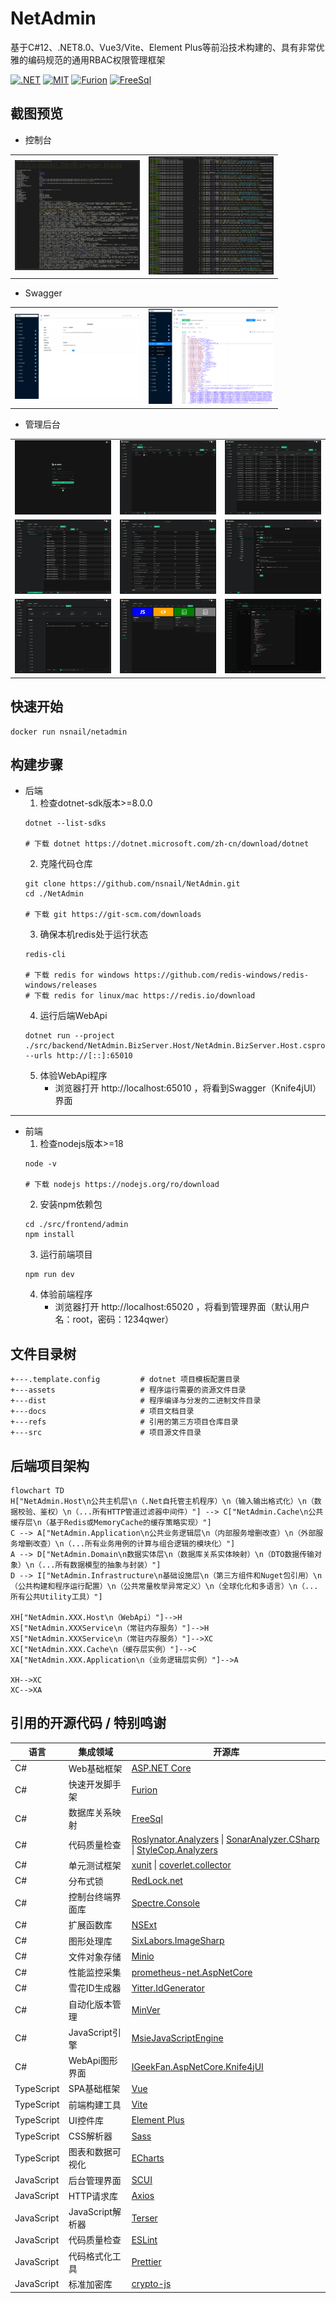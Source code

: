 # NetAdmin

基于C#12、.NET8.0、Vue3/Vite、Element Plus等前沿技术构建的、具有非常优雅的编码规范的通用RBAC权限管理框架

[![.NET](https://github.com/nsnail/NetAdmin/actions/workflows/dotnet.yml/badge.svg)](https://github.com/nsnail/NetAdmin/actions/workflows/dotnet.yml)
[![MIT](https://img.shields.io/badge/license-MIT-blue.svg)](https://github.com/nsnail/NetAdmin/blob/main/LICENSE)
[![Furion](https://img.shields.io/badge/Furion-4.x-blueviolet.svg)](https://github.com/nsnail/NetAdmin/blob/main/LICENSE)
[![FreeSql](https://img.shields.io/badge/FreeSql-3.x-orange.svg)](https://github.com/nsnail/NetAdmin/blob/main/LICENSE)

## 截图预览

- 控制台

<table>
    <tr>
        <td width="200"><a href="https://raw.githubusercontent.com/nsnail/NetAdmin/main/docs/screenshot/2023-10-26_172812.png"><img src="./docs/screenshot/2023-10-26_172812.png" /></a></td>
        <td width="200"><a href="https://raw.githubusercontent.com/nsnail/NetAdmin/main/docs/screenshot/2023-10-26_172955.png"><img src="./docs/screenshot/2023-10-26_172955.png" /></a></td>
    </tr>
</table>

- Swagger

<table>
    <tr>
        <td width="200"><a href="https://raw.githubusercontent.com/nsnail/NetAdmin/main/docs/screenshot/2023-10-26_174707.png"><img src="./docs/screenshot/2023-10-26_174707.png" /></a></td>
        <td width="200"><a href="https://raw.githubusercontent.com/nsnail/NetAdmin/main/docs/screenshot/2023-10-26_174949.png"><img src="./docs/screenshot/2023-10-26_174949.png" /></a></td>
    </tr>
</table>

- 管理后台

<table>
    <tr>
        <td width="200"><a href="https://raw.githubusercontent.com/nsnail/NetAdmin/main/docs/screenshot/2023-10-26_175308.png"><img src="./docs/screenshot/2023-10-26_175308.png" /></a></td>
        <td width="200"><a href="https://raw.githubusercontent.com/nsnail/NetAdmin/main/docs/screenshot/2023-10-26_175352.png"><img src="./docs/screenshot/2023-10-26_175352.png" /></a></td>
        <td width="200"><a href="https://raw.githubusercontent.com/nsnail/NetAdmin/main/docs/screenshot/2023-10-26_175447.png"><img src="./docs/screenshot/2023-10-26_175447.png" /></a></td>
    </tr>
    <tr>
        <td width="200"><a href="https://raw.githubusercontent.com/nsnail/NetAdmin/main/docs/screenshot/2023-10-26_175430.png"><img src="./docs/screenshot/2023-10-26_175430.png" /></a></td>
        <td width="200"><a href="https://raw.githubusercontent.com/nsnail/NetAdmin/main/docs/screenshot/2023-10-26_175407.png"><img src="./docs/screenshot/2023-10-26_175407.png" /></a></td>
        <td width="200"><a href="https://raw.githubusercontent.com/nsnail/NetAdmin/main/docs/screenshot/2023-10-26_175419.png"><img src="./docs/screenshot/2023-10-26_175419.png" /></a></td>
    </tr>
    <tr>
        <td width="200"><a href="https://raw.githubusercontent.com/nsnail/NetAdmin/main/docs/screenshot/2023-10-26_175441.png"><img src="./docs/screenshot/2023-10-26_175441.png" /></a></td>
        <td width="200"><a href="https://raw.githubusercontent.com/nsnail/NetAdmin/main/docs/screenshot/2023-10-26_175501.png"><img src="./docs/screenshot/2023-10-26_175501.png" /></a></td>
        <td width="200"><a href="https://raw.githubusercontent.com/nsnail/NetAdmin/main/docs/screenshot/2023-10-26_175922.png"><img src="./docs/screenshot/2023-10-26_175922.png" /></a></td>
    </tr>
</table>

## 快速开始

```shell
docker run nsnail/netadmin
```

## 构建步骤

- 后端
    1. 检查dotnet-sdk版本>=8.0.0
   ``` shell
   dotnet --list-sdks

   # 下载 dotnet https://dotnet.microsoft.com/zh-cn/download/dotnet
   ```
    2. 克隆代码仓库
   ``` shell
   git clone https://github.com/nsnail/NetAdmin.git
   cd ./NetAdmin

   # 下载 git https://git-scm.com/downloads
   ```
    3. 确保本机redis处于运行状态
   ``` shell
   redis-cli

   # 下载 redis for windows https://github.com/redis-windows/redis-windows/releases
   # 下载 redis for linux/mac https://redis.io/download
   ```
    4. 运行后端WebApi
   ``` shell
   dotnet run --project ./src/backend/NetAdmin.BizServer.Host/NetAdmin.BizServer.Host.csproj --urls http://[::]:65010
   ```
    5. 体验WebApi程序
        - 浏览器打开 http://localhost:65010 ，将看到Swagger（Knife4jUI）界面

---

- 前端
    1. 检查nodejs版本>=18
   ``` shell
   node -v

   # 下载 nodejs https://nodejs.org/ro/download
   ```
    2. 安装npm依赖包
   ``` shell
   cd ./src/frontend/admin
   npm install
   ```
    3. 运行前端项目
   ``` shell
   npm run dev
   ```
    4. 体验前端程序
        - 浏览器打开 http://localhost:65020 ，将看到管理界面（默认用户名：root，密码：1234qwer）

## 文件目录树

```
+---.template.config         # dotnet 项目模板配置目录
+---assets                   # 程序运行需要的资源文件目录
+---dist                     # 程序编译与分发的二进制文件目录
+---docs                     # 项目文档目录
+---refs                     # 引用的第三方项目仓库目录
+---src                      # 项目源文件目录
```

## 后端项目架构

```mermaid
flowchart TD
H["NetAdmin.Host\n公共主机层\n（.Net自托管主机程序）\n（输入输出格式化）\n（数据校验、鉴权）\n（...所有HTTP管道过滤器中间件）"] --> C["NetAdmin.Cache\n公共缓存层\n（基于Redis或MemoryCache的缓存策略实现）"]
C --> A["NetAdmin.Application\n公共业务逻辑层\n（内部服务增删改查）\n（外部服务增删改查）\n（...所有业务用例的计算与组合逻辑的模块化）"]
A --> D["NetAdmin.Domain\n数据实体层\n（数据库关系实体映射）\n（DTO数据传输对象）\n（...所有数据模型的抽象与封装）"]
D --> I["NetAdmin.Infrastructure\n基础设施层\n（第三方组件和Nuget包引用）\n（公共构建和程序运行配置）\n（公共常量枚举异常定义）\n（全球化化和多语言）\n（...所有公共Utility工具）"]

XH["NetAdmin.XXX.Host\n（WebApi）"]-->H
XS["NetAdmin.XXXService\n（常驻内存服务）"]-->H
XS["NetAdmin.XXXService\n（常驻内存服务）"]-->XC
XC["NetAdmin.XXX.Cache\n（缓存层实例）"]-->C
XA["NetAdmin.XXX.Application\n（业务逻辑层实例）"]-->A

XH-->XC
XC-->XA
```

## 引用的开源代码 / 特别鸣谢

| 语言         | 集成领域          | 开源库                                                                                                                                                                                                                   |
|------------|---------------|-----------------------------------------------------------------------------------------------------------------------------------------------------------------------------------------------------------------------|
| C#         | Web基础框架       | [ASP.NET Core](https://github.com/dotnet/aspnetcore)                                                                                                                                                                  |
| C#         | 快速开发脚手架       | [Furion](https://gitee.com/dotnetchina/Furion)                                                                                                                                                                        |
| C#         | 数据库关系映射       | [FreeSql](https://github.com/dotnetcore/FreeSql)                                                                                                                                                                      |
| C#         | 代码质量检查        | [Roslynator.Analyzers](https://github.com/josefpihrt/roslynator) \| [SonarAnalyzer.CSharp](https://github.com/SonarSource/sonar-dotnet) \| [StyleCop.Analyzers](https://github.com/DotNetAnalyzers/StyleCopAnalyzers) |
| C#         | 单元测试框架        | [xunit](https://github.com/xunit/xunit)  \| [coverlet.collector](https://github.com/coverlet-coverage/coverlet)                                                                                                       |
| C#         | 分布式锁          | [RedLock.net](https://github.com/samcook/RedLock.net)                                                                                                                                                                 |
| C#         | 控制台终端界面库      | [Spectre.Console](https://github.com/spectreconsole/spectre.console)                                                                                                                                                  |
| C#         | 扩展函数库         | [NSExt](https://github.com/nsnail/ns-ext.git)                                                                                                                                                                         |
| C#         | 图形处理库         | [SixLabors.ImageSharp](https://github.com/SixLabors/ImageSharp)                                                                                                                                                       |
| C#         | 文件对象存储        | [Minio](https://github.com/minio/minio-dotnet)                                                                                                                                                                        |
| C#         | 性能监控采集        | [prometheus-net.AspNetCore](https://github.com/prometheus-net/prometheus-net)                                                                                                                                         |
| C#         | 雪花ID生成器       | [Yitter.IdGenerator](https://github.com/yitter/idgenerator)                                                                                                                                                           |
| C#         | 自动化版本管理       | [MinVer](https://github.com/adamralph/minver)                                                                                                                                                                         |
| C#         | JavaScript引擎  | [MsieJavaScriptEngine](https://github.com/Taritsyn/MsieJavaScriptEngine)                                                                                                                                              |
| C#         | WebApi图形界面    | [IGeekFan.AspNetCore.Knife4jUI](https://github.com/luoyunchong/IGeekFan.AspNetCore.Knife4jUI)                                                                                                                         |
| TypeScript | SPA基础框架       | [Vue](https://github.com/vuejs/core)                                                                                                                                                                                  |
| TypeScript | 前端构建工具        | [Vite](https://github.com/vitejs/vite)                                                                                                                                                                                |
| TypeScript | UI控件库         | [Element Plus](https://github.com/element-plus/element-plus)                                                                                                                                                          |
| TypeScript | CSS解析器        | [Sass](https://github.com/sass/sass)                                                                                                                                                                                  |
| TypeScript | 图表和数据可视化      | [ECharts](https://github.com/apache/echarts)                                                                                                                                                                          |
| JavaScript | 后台管理界面        | [SCUI](https://gitee.com/lolicode/scui)                                                                                                                                                                               |
| JavaScript | HTTP请求库       | [Axios](https://github.com/axios/axios)                                                                                                                                                                               |
| JavaScript | JavaScript解析器 | [Terser](https://github.com/terser/terser)                                                                                                                                                                            |
| JavaScript | 代码质量检查        | [ESLint](https://github.com/eslint/eslint)                                                                                                                                                                            |
| JavaScript | 代码格式化工具       | [Prettier](https://github.com/prettier/prettier)                                                                                                                                                                      |
| JavaScript | 标准加密库         | [crypto-js](https://github.com/brix/crypto-js)                                                                                                                                                                        |